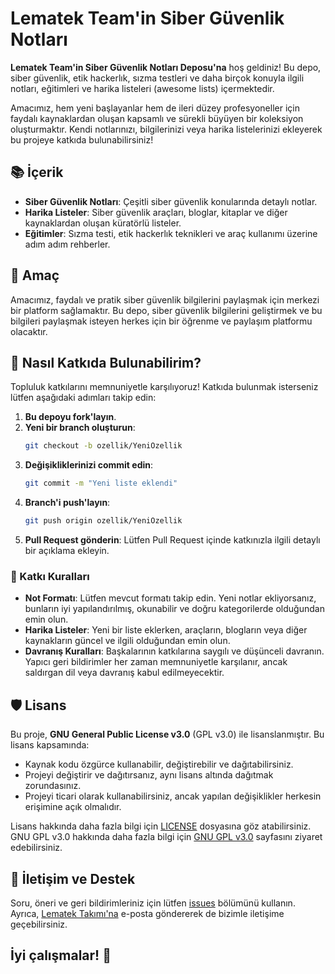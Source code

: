 # Lematek Team'in Siber Güvenlik Notları

**Lematek Team'in Siber Güvenlik Notları Deposu'na** hoş geldiniz! Bu depo, siber güvenlik, etik hackerlık, sızma testleri ve daha birçok konuyla ilgili notları, eğitimleri ve harika listeleri (awesome lists) içermektedir.

Amacımız, hem yeni başlayanlar hem de ileri düzey profesyoneller için faydalı kaynaklardan oluşan kapsamlı ve sürekli büyüyen bir koleksiyon oluşturmaktır. Kendi notlarınızı, bilgilerinizi veya harika listelerinizi ekleyerek bu projeye katkıda bulunabilirsiniz!

## 📚 **İçerik**
- **Siber Güvenlik Notları**: Çeşitli siber güvenlik konularında detaylı notlar.
- **Harika Listeler**: Siber güvenlik araçları, bloglar, kitaplar ve diğer kaynaklardan oluşan küratörlü listeler.
- **Eğitimler**: Sızma testi, etik hackerlık teknikleri ve araç kullanımı üzerine adım adım rehberler.

## 🎯 **Amaç**
Amacımız, faydalı ve pratik siber güvenlik bilgilerini paylaşmak için merkezi bir platform sağlamaktır. Bu depo, siber güvenlik bilgilerini geliştirmek ve bu bilgileri paylaşmak isteyen herkes için bir öğrenme ve paylaşım platformu olacaktır.

## 🚀 **Nasıl Katkıda Bulunabilirim?**
Topluluk katkılarını memnuniyetle karşılıyoruz! Katkıda bulunmak isterseniz lütfen aşağıdaki adımları takip edin:

1. **Bu depoyu fork'layın**.
2. **Yeni bir branch oluşturun**: 
   ```bash
   git checkout -b ozellik/YeniOzellik
   ```
3. **Değişikliklerinizi commit edin**: 
   ```bash
   git commit -m "Yeni liste eklendi" 
   ```
4. **Branch'i push'layın**: 
   ```bash
   git push origin ozellik/YeniOzellik
   ```
5. **Pull Request gönderin**: Lütfen Pull Request içinde katkınızla ilgili detaylı bir açıklama ekleyin.

### 📝 Katkı Kuralları
- **Not Formatı**: Lütfen mevcut formatı takip edin. Yeni notlar ekliyorsanız, bunların iyi yapılandırılmış, okunabilir ve doğru kategorilerde olduğundan emin olun.
- **Harika Listeler**: Yeni bir liste eklerken, araçların, blogların veya diğer kaynakların güncel ve ilgili olduğundan emin olun.
- **Davranış Kuralları**: Başkalarının katkılarına saygılı ve düşünceli davranın. Yapıcı geri bildirimler her zaman memnuniyetle karşılanır, ancak saldırgan dil veya davranış kabul edilmeyecektir.

## 🛡️ **Lisans**
Bu proje, **GNU General Public License v3.0** (GPL v3.0) ile lisanslanmıştır. Bu lisans kapsamında:

- Kaynak kodu özgürce kullanabilir, değiştirebilir ve dağıtabilirsiniz.
- Projeyi değiştirir ve dağıtırsanız, aynı lisans altında dağıtmak zorundasınız.
- Projeyi ticari olarak kullanabilirsiniz, ancak yapılan değişiklikler herkesin erişimine açık olmalıdır.

Lisans hakkında daha fazla bilgi için [LICENSE](./LICENSE) dosyasına göz atabilirsiniz. GNU GPL v3.0 hakkında daha fazla bilgi için [GNU GPL v3.0](https://www.gnu.org/licenses/gpl-3.0.en.html) sayfasını ziyaret edebilirsiniz.

## 🙌 **İletişim ve Destek**
Soru, öneri ve geri bildirimleriniz için lütfen [issues](https://github.com/lematek/cyber-security-notes/issues) bölümünü kullanın. Ayrıca, [Lematek Takımı'na](mailto:lemateksoftware@gmail.com) e-posta göndererek de bizimle iletişime geçebilirsiniz.


İyi çalışmalar! 👾
---
